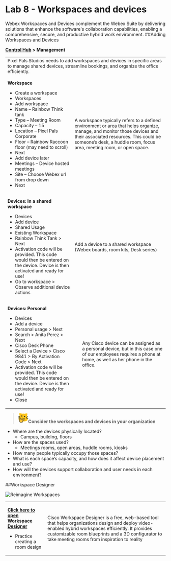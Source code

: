 # Lab 8 - Workspaces and devices
Webex Workspaces and Devices complement the Webex Suite by delivering solutions that enhance the software's collaboration capabilities, enabling a comprehensive, secure, and productive hybrid work environment.
##Adding Workspaces and Devices   

**<a href="http://admin.webex.com/" target="_blank">Control Hub</a> > Management <br>**

<table><tbody><tr><td colspan="2">Pixel Pals Studios needs to add workspaces and devices in specific areas to manage shared devices, streamline bookings, and organize the office efficiently.</td></td><tr><td><p><strong>Workspace</strong></p><ul><li>Create a workspace</li><li>Workspaces</li><li>Add workspace</li><li>Name – Rainbow Think tank</li><li>Type – Meeting Room</li><li>Capacity – 15</li><li>Location – Pixel Pals Corporate</li><li>Floor – Rainbow Raccoon floor (may need to scroll)</li><li>Next</li><li>Add device later</li><li>Meetings – Device hosted meetings</li><li>Site – Choose Webex url from drop down</li><li>Next</li></ul></td><td><p>A workspace typically refers to a defined environment or area that helps organize, manage, and monitor those devices and their associated resources. This could be someone’s desk, a huddle room, focus area, meeting room, or open space.</p></td></tr><tr><td><p><strong>Devices: In a shared workspace</strong></p><ul><li>Devices</li><li>Add device</li><li>Shared Usage</li><li>Existing Workspace</li><li>Rainbow Think Tank &gt; Next</li><li>Activation code will be provided. This code would then be entered on the device. Device is then activated and ready for use!</li><li>Go to workspace &gt; Observe additional device actions</li></ul></td><td><p>Add a device to a shared workspace (Webex boards, room kits, Desk series)</p></td></tr><tr><td><p><strong>Devices: Personal</strong></p><ul><li>Devices</li><li>Add a device</li><li>Personal usage &gt; Next</li><li>Search &gt; Anita Perez &gt; Next</li><li>Cisco Desk Phone</li><li>Select a Device &gt; Cisco 9841 &gt; By Activation Code &gt; Next</li><li>Activation code will be provided. This code would then be entered on the device. Device is then activated and ready for use!</li><li>Close</li></ul></td><td><ul>Any Cisco device can be assigned as a personal device, but in this case one of our employees requires a phone at home, as well as her phone in the office.</ul></td></tr></tbody></table>

>![Think About It](template_assets/thinkingcat.png)**Consider the workspaces and devices in your organization**<br>

- Where are the devices physically located?<br>
    - Campus, building, floors<br>
- How are the spaces used?<br>
    - Meetings rooms, open areas, huddle rooms, kiosks<br>
- How many people typically occupy those spaces?<br>
- What is each space’s capacity, and how does it affect device placement and use?<br>
- How will the devices support collaboration and user needs in each environment?<br>

##Workspace Designer

![Reimagine Workspaces](<template_assets/reimagine-workspaces.gif>)


<table><tbody><tr><td><p><a href="https://www.webex.com/us/en/workspaces/workspace-designer.html" target="blank"><strong>Click here to open Workspace Designer</strong></a><strong></strong></p><ul><li>Practice creating a room design</li></ul></td><td><p>Cisco Workspace Designer is a free, web-based tool that helps organizations design and deploy video-enabled hybrid workspaces efficiently. It provides customizable room blueprints and a 3D configurator to take meeting rooms from inspiration to reality</p></td></tr></tbody></table>
